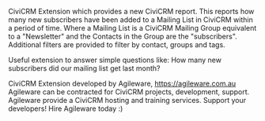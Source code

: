 CiviCRM Extension which provides a new CiviCRM report. This reports how many new subscribers have been added to a Mailing List in CiviCRM within a period of time. Where a Mailing List is a CiviCRM Mailing Group equivalent to a "Newsletter" and the Contacts in the Group are the "subscribers". Additional filters are provided to filter by contact, groups and tags.

Useful extension to answer simple questions like: How many new subscribers did our mailing list get last month?

CiviCRM Extension developed by Agileware, https://agileware.com.au
Agileware can be contracted for CiviCRM projects, development, support. Agileware provide a CiviCRM hosting and training services. Support your developers! Hire Agileware today :)
